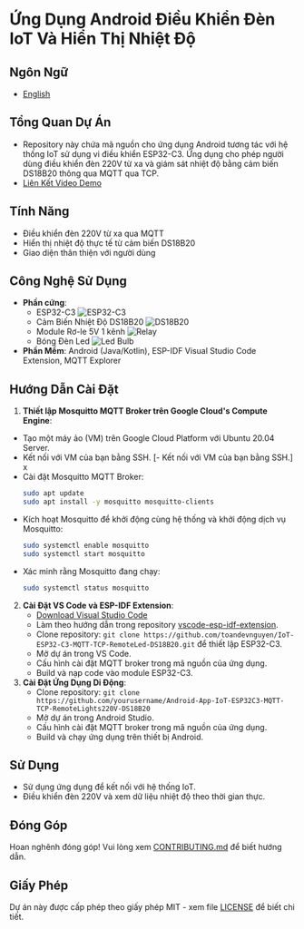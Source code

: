 # Ứng Dụng Android Điều Khiển Đèn IoT Và Hiển Thị Nhiệt Độ
## Ngôn Ngữ
- [English](../README.md)
## Tổng Quan Dự Án
- Repository này chứa mã nguồn cho ứng dụng Android tương tác với hệ thống IoT sử dụng vi điều khiển ESP32-C3. Ứng dụng cho phép người dùng điều khiển đèn 220V từ xa và giám sát nhiệt độ bằng cảm biến DS18B20 thông qua MQTT qua TCP.
- [Liên Kết Video Demo](https://24ffdk-my.sharepoint.com/:v:/g/personal/toan5tb1drivedev_24ffdk_onmicrosoft_com/EdekrNNiyAdAr4RuuM1K9csBAXf8sxO2ubKTF2UoG07UlA?e=lwrZPB) 

## Tính Năng
- Điều khiển đèn 220V từ xa qua MQTT
- Hiển thị nhiệt độ thực tế từ cảm biến DS18B20
- Giao diện thân thiện với người dùng

## Công Nghệ Sử Dụng
- **Phần cứng**:
  - ESP32-C3
    ![ESP32-C3](https://i.ebayimg.com/images/g/WkEAAOSw1iZli80j/s-l500.jpg)
  - Cảm Biến Nhiệt Độ DS18B20
    ![DS18B20](https://i.ebayimg.com/images/g/6sYAAOSwnmxfhlJE/s-l1600.webp)
  - Module Rơ-le 5V 1 kênh
    ![Relay](https://bizweb.dktcdn.net/100/005/602/files/ad4.jpg?v=1465956650836)
  - Bóng Đèn Led
    ![Led Bulb](https://kawaled.com/image/catalog/bulb-tru---tron-led2/den-led-tron-led2-a60-9w.jpg)
- **Phần Mềm**: Android (Java/Kotlin), ESP-IDF Visual Studio Code Extension, MQTT Explorer

## Hướng Dẫn Cài Đặt
1. **Thiết lập Mosquitto MQTT Broker trên Google Cloud's Compute Engine**:
  - Tạo một máy ảo (VM) trên Google Cloud Platform với Ubuntu 20.04 Server.
  - Kết nối với VM của bạn bằng SSH. [- Kết nối với VM của bạn bằng SSH.] x
  - Cài đặt Mosquitto MQTT Broker:
       ```sh
       sudo apt update
       sudo apt install -y mosquitto mosquitto-clients
       ```
  - Kích hoạt Mosquitto để khởi động cùng hệ thống và khởi động dịch vụ Mosquitto:
       ```sh
       sudo systemctl enable mosquitto
       sudo systemctl start mosquitto
       ```
  - Xác minh rằng Mosquitto đang chạy:
       ```sh
       sudo systemctl status mosquitto
       ```
2. **Cài Đặt VS Code và ESP-IDF Extension**:
   - [Download Visual Studio Code](https://code.visualstudio.com/download)
   - Làm theo hướng dẫn trong repository [vscode-esp-idf-extension](https://github.com/espressif/vscode-esp-idf-extension/blob/master/docs/tutorial/install.md).
   - Clone repository: `git clone https://github.com/toandevnguyen/IoT-ESP32-C3-MQTT-TCP-RemoteLed-DS18B20.git` để thiết lập ESP32-C3.
   - Mở dự án trong VS Code.
   - Cấu hình cài đặt MQTT broker trong mã nguồn của ứng dụng.
   - Build và nạp code vào module ESP32-C3.
3. **Cài Đặt Ứng Dụng Di Động**:
   - Clone repository: `git clone https://github.com/yourusername/Android-App-IoT-ESP32C3-MQTT-TCP-RemoteLights220V-DS18B20`
   - Mở dự án trong Android Studio.
   - Cấu hình cài đặt MQTT broker trong mã nguồn của ứng dụng.
   - Build và chạy ứng dụng trên thiết bị Android.

## Sử Dụng
- Sử dụng ứng dụng để kết nối với hệ thống IoT.
- Điều khiển đèn 220V và xem dữ liệu nhiệt độ theo thời gian thực.

## Đóng Góp
Hoan nghênh đóng góp! Vui lòng xem [CONTRIBUTING.md](CONTRIBUTING.md) để biết hướng dẫn.

## Giấy Phép
Dự án này được cấp phép theo giấy phép MIT - xem file [LICENSE](LICENSE) để biết chi tiết.


